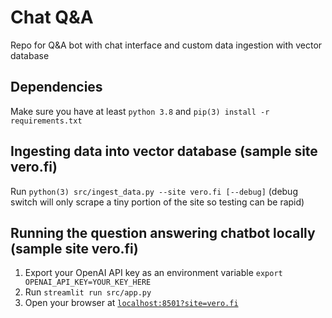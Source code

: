 # Chat Q&A
Repo for Q&amp;A bot with chat interface and custom data ingestion with vector database

## Dependencies
Make sure you have at least `python 3.8` and `pip(3) install -r requirements.txt`

## Ingesting data into vector database (sample site vero.fi)
Run `python(3) src/ingest_data.py --site vero.fi [--debug]` (debug switch will only scrape a tiny portion of the site so testing can be rapid)

## Running the question answering chatbot locally (sample site vero.fi)
1. Export your OpenAI API key as an environment variable `export OPENAI_API_KEY=YOUR_KEY_HERE`
2. Run `streamlit run src/app.py`
3. Open your browser at [`localhost:8501?site=vero.fi`](http://localhost:8501?site=vero.fi)
